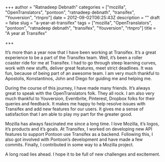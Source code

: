 +++
author = "Ratnadeep Debnath"
categories = ["mozilla", "OpenTranslators", "pontoon", "ratnadeep debnath", "transifex", "Youversion", "rtnpro"]
date = 2012-09-02T06:25:43Z
description = ""
draft = false
slug = "a-year-at-transifex"
tags = ["mozilla", "OpenTranslators", "pontoon", "ratnadeep debnath", "transifex", "Youversion", "rtnpro"]
title = "A year at Transifex"

+++


It’s more than a year now that I have been working at Transifex. It’s a great experience to be a part of the Transifex team. Well, it’s been a roller coaster ride for me at Transifex. I had to go through steep learning curves, work with new stuffs, deliver great features, meet strict deadlines. It was fun, because of being part of an awesome team. I am very much thankful to Apostolis, Konstantinos, John and Diego for guiding me and helping me.

During the course of this journey, I have made many friends. It’s always great to speak with the OpenTranslators folk. They all rock. I am also very much thankful to Youversion, Eventbrite, Pinterest, Dropbox folks for their queries and feedback. It makes me happy to help resolve issues with Transifex and add new features for our users. It gives me a sense of satisfaction that I am able to play my part for the greater good.

Mozilla has always fascinated me since a long time. I love Mozilla, it’s logos, it’s products and it’s goals. At Transifex, I worked on developing new API features to support Pontoon use Transifex as a backend. Following this, I also got involved with Pontoon’s development and have made a few commits. Finally, I contributed in some way to a Mozilla project.

A long road lies ahead. I hope it to be full of new challenges and excitement.

